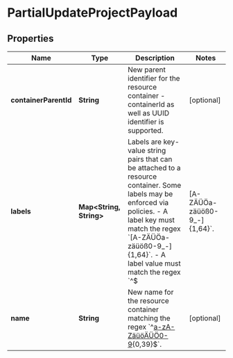 

# PartialUpdateProjectPayload


## Properties

| Name | Type | Description | Notes |
|------------ | ------------- | ------------- | -------------|
|**containerParentId** | **String** | New parent identifier for the resource container - containerId as well as UUID identifier is supported. |  [optional] |
|**labels** | **Map&lt;String, String&gt;** | Labels are key-value string pairs that can be attached to a resource container. Some labels may be enforced via policies.  - A label key must match the regex &#x60;[A-ZÄÜÖa-zäüöß0-9_-]{1,64}&#x60;. - A label value must match the regex &#x60;^$|[A-ZÄÜÖa-zäüöß0-9_-]{1,64}&#x60;. |  [optional] |
|**name** | **String** | New name for the resource container matching the regex &#x60;^[a-zA-ZäüöÄÜÖ0-9]( ?[a-zA-ZäüöÄÜÖß0-9_+&amp;-]){0,39}$&#x60;. |  [optional] |



